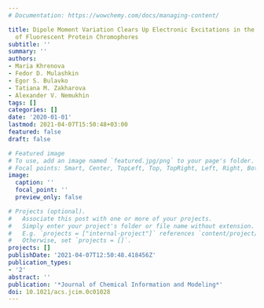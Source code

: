 ```yaml
---
# Documentation: https://wowchemy.com/docs/managing-content/

title: Dipole Moment Variation Clears Up Electronic Excitations in the π-Stacked Complexes
  of Fluorescent Protein Chromophores
subtitle: ''
summary: ''
authors:
- Maria Khrenova
- Fedor D. Mulashkin
- Egor S. Bulavko
- Tatiana M. Zakharova
- Alexander V. Nemukhin
tags: []
categories: []
date: '2020-01-01'
lastmod: 2021-04-07T15:50:48+03:00
featured: false
draft: false

# Featured image
# To use, add an image named `featured.jpg/png` to your page's folder.
# Focal points: Smart, Center, TopLeft, Top, TopRight, Left, Right, BottomLeft, Bottom, BottomRight.
image:
  caption: ''
  focal_point: ''
  preview_only: false

# Projects (optional).
#   Associate this post with one or more of your projects.
#   Simply enter your project's folder or file name without extension.
#   E.g. `projects = ["internal-project"]` references `content/project/deep-learning/index.md`.
#   Otherwise, set `projects = []`.
projects: []
publishDate: '2021-04-07T12:50:48.418456Z'
publication_types:
- '2'
abstract: ''
publication: '*Journal of Chemical Information and Modeling*'
doi: 10.1021/acs.jcim.0c01028
---
```

